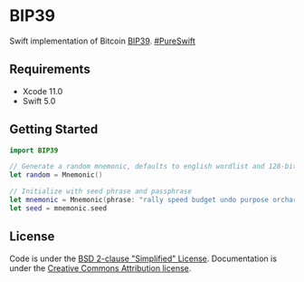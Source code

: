 # BIP39
Swift implementation of Bitcoin [BIP39](https://github.com/bitcoin/bips/blob/master/bip-0039.mediawiki). [#PureSwift](https://twitter.com/hashtag/pureswift)

## Requirements
* Xcode 11.0
* Swift 5.0

## Getting Started

```swift
import BIP39

// Generate a random mnemonic, defaults to english wordlist and 128-bits of entropy
let random = Mnemonic()

// Initialize with seed phrase and passphrase
let mnemonic = Mnemonic(phrase: "rally speed budget undo purpose orchard hero news crunch flush wine finger".components(separatedBy: " "), passphrase: "")
let seed = mnemonic.seed
```

## License
Code is under the [BSD 2-clause "Simplified" License](LICENSE.txt).
Documentation is under the [Creative Commons Attribution license](https://creativecommons.org/licenses/by/4.0/).